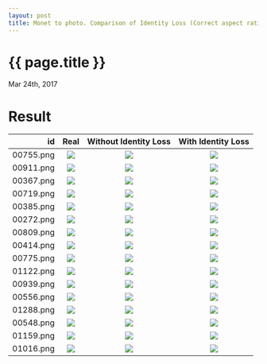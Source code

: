 ```yaml
---
layout: post
title: Monet to photo. Comparison of Identity Loss (Correct aspect ratio)
---
```

{{ page.title }}
================

<p class="meta">Mar 24th, 2017</p>

Result
========================================================

| id | Real | Without Identity Loss | With Identity Loss |
|---:|:---------:|:----------:|:----------:|
| 00755.png | ![]({{site.baseurl}}/images/monet-to-photo-360-idt-comparison/small_idt/real_A/00755_360.png) | ![]({{site.baseurl}}/images/monet-to-photo-360-idt-comparison/no_idt/00755_aspectratio.png) | ![]({{site.baseurl}}/images/monet-to-photo-360-idt-comparison/small_idt/fake_B/00755_360.png) |
| 00911.png | ![]({{site.baseurl}}/images/monet-to-photo-360-idt-comparison/small_idt/real_A/00911_360.png) | ![]({{site.baseurl}}/images/monet-to-photo-360-idt-comparison/no_idt/00911_aspectratio.png) | ![]({{site.baseurl}}/images/monet-to-photo-360-idt-comparison/small_idt/fake_B/00911_360.png) |
| 00367.png | ![]({{site.baseurl}}/images/monet-to-photo-360-idt-comparison/small_idt/real_A/00367_360.png) | ![]({{site.baseurl}}/images/monet-to-photo-360-idt-comparison/no_idt/00367_aspectratio.png) | ![]({{site.baseurl}}/images/monet-to-photo-360-idt-comparison/small_idt/fake_B/00367_360.png) |
| 00719.png | ![]({{site.baseurl}}/images/monet-to-photo-360-idt-comparison/small_idt/real_A/00719_360.png) | ![]({{site.baseurl}}/images/monet-to-photo-360-idt-comparison/no_idt/00719_aspectratio.png) | ![]({{site.baseurl}}/images/monet-to-photo-360-idt-comparison/small_idt/fake_B/00719_360.png) |
| 00385.png | ![]({{site.baseurl}}/images/monet-to-photo-360-idt-comparison/small_idt/real_A/00385_360.png) | ![]({{site.baseurl}}/images/monet-to-photo-360-idt-comparison/no_idt/00385_aspectratio.png) | ![]({{site.baseurl}}/images/monet-to-photo-360-idt-comparison/small_idt/fake_B/00385_360.png) |
| 00272.png | ![]({{site.baseurl}}/images/monet-to-photo-360-idt-comparison/small_idt/real_A/00272_360.png) | ![]({{site.baseurl}}/images/monet-to-photo-360-idt-comparison/no_idt/00272_aspectratio.png) | ![]({{site.baseurl}}/images/monet-to-photo-360-idt-comparison/small_idt/fake_B/00272_360.png) |
| 00809.png | ![]({{site.baseurl}}/images/monet-to-photo-360-idt-comparison/small_idt/real_A/00809_360.png) | ![]({{site.baseurl}}/images/monet-to-photo-360-idt-comparison/no_idt/00809_aspectratio.png) | ![]({{site.baseurl}}/images/monet-to-photo-360-idt-comparison/small_idt/fake_B/00809_360.png) |
| 00414.png | ![]({{site.baseurl}}/images/monet-to-photo-360-idt-comparison/small_idt/real_A/00414_360.png) | ![]({{site.baseurl}}/images/monet-to-photo-360-idt-comparison/no_idt/00414_aspectratio.png) | ![]({{site.baseurl}}/images/monet-to-photo-360-idt-comparison/small_idt/fake_B/00414_360.png) |
| 00775.png | ![]({{site.baseurl}}/images/monet-to-photo-360-idt-comparison/small_idt/real_A/00775_360.png) | ![]({{site.baseurl}}/images/monet-to-photo-360-idt-comparison/no_idt/00775_aspectratio.png) | ![]({{site.baseurl}}/images/monet-to-photo-360-idt-comparison/small_idt/fake_B/00775_360.png) |
| 01122.png | ![]({{site.baseurl}}/images/monet-to-photo-360-idt-comparison/small_idt/real_A/01122_360.png) | ![]({{site.baseurl}}/images/monet-to-photo-360-idt-comparison/no_idt/01122_aspectratio.png) | ![]({{site.baseurl}}/images/monet-to-photo-360-idt-comparison/small_idt/fake_B/01122_360.png) |
| 00939.png | ![]({{site.baseurl}}/images/monet-to-photo-360-idt-comparison/small_idt/real_A/00939_360.png) | ![]({{site.baseurl}}/images/monet-to-photo-360-idt-comparison/no_idt/00939_aspectratio.png) | ![]({{site.baseurl}}/images/monet-to-photo-360-idt-comparison/small_idt/fake_B/00939_360.png) |
| 00556.png | ![]({{site.baseurl}}/images/monet-to-photo-360-idt-comparison/small_idt/real_A/00556_360.png) | ![]({{site.baseurl}}/images/monet-to-photo-360-idt-comparison/no_idt/00556_aspectratio.png) | ![]({{site.baseurl}}/images/monet-to-photo-360-idt-comparison/small_idt/fake_B/00556_360.png) |
| 01288.png | ![]({{site.baseurl}}/images/monet-to-photo-360-idt-comparison/small_idt/real_A/01288_360.png) | ![]({{site.baseurl}}/images/monet-to-photo-360-idt-comparison/no_idt/01288_aspectratio.png) | ![]({{site.baseurl}}/images/monet-to-photo-360-idt-comparison/small_idt/fake_B/01288_360.png) |
| 00548.png | ![]({{site.baseurl}}/images/monet-to-photo-360-idt-comparison/small_idt/real_A/00548_360.png) | ![]({{site.baseurl}}/images/monet-to-photo-360-idt-comparison/no_idt/00548_aspectratio.png) | ![]({{site.baseurl}}/images/monet-to-photo-360-idt-comparison/small_idt/fake_B/00548_360.png) |
| 01159.png | ![]({{site.baseurl}}/images/monet-to-photo-360-idt-comparison/small_idt/real_A/01159_360.png) | ![]({{site.baseurl}}/images/monet-to-photo-360-idt-comparison/no_idt/01159_aspectratio.png) | ![]({{site.baseurl}}/images/monet-to-photo-360-idt-comparison/small_idt/fake_B/01159_360.png) |
| 01016.png | ![]({{site.baseurl}}/images/monet-to-photo-360-idt-comparison/small_idt/real_A/01016_360.png) | ![]({{site.baseurl}}/images/monet-to-photo-360-idt-comparison/no_idt/01016_aspectratio.png) | ![]({{site.baseurl}}/images/monet-to-photo-360-idt-comparison/small_idt/fake_B/01016_360.png) |
